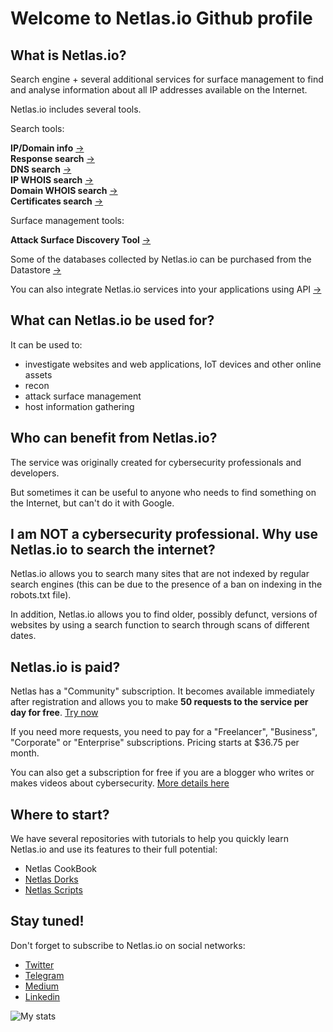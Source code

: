 

# Welcome to Netlas.io Github profile

## What is Netlas.io?


Search engine + several additional services for surface management to find and analyse information about all IP addresses available on the Internet.

Netlas.io includes several tools.


Search tools:

**IP/Domain info** [→](https://app.netlas.io/host/)   
**Response search** [→](https://app.netlas.io/responses/)  
**DNS search** [→](https://app.netlas.io/domains/)   
**IP WHOIS search** [→](https://app.netlas.io/whois/ip/)   
**Domain WHOIS search** [→](https://app.netlas.io/whois/domains/)   
**Certificates search** [→](https://app.netlas.io/certs/)  



Surface management tools:

**Attack Surface Discovery Tool** [→](https://app.netlas.io/asd/)  

  
Some of the databases collected by Netlas.io can be purchased from the Datastore [→](https://app.netlas.io/datastore/)  

You can also integrate Netlas.io services into your applications using API [→](https://netlas.io/api)  


## What can Netlas.io be used for?



It can be used to:

 - investigate websites and web applications, IoT devices and other online assets
 - recon
 - attack surface management
 - host information gathering



## Who can benefit from Netlas.io?


The service was originally created for cybersecurity professionals and developers. 

But sometimes it can be useful to anyone who needs to find something on the Internet, but can't do it with Google.



## I am NOT a cybersecurity professional. Why use Netlas.io to search the internet?

Netlas.io allows you to search many sites that are not indexed by regular search engines (this can be due to the presence of a ban on indexing in the robots.txt file). 


In addition, Netlas.io allows you to find older, possibly defunct, versions of websites by using a search function to search through scans of different dates.




## Netlas.io is paid?

Netlas has a "Community" subscription. It becomes available immediately after registration and allows you to make **50 requests to the service per day for free**. [Try now]([https://app.netlas.io/plans/](https://app.netlas.io/host/))
 

If you need more requests, you need to pay for a "Freelancer", "Business", "Corporate" or "Enterprise" subscriptions. Pricing starts at $36.75 per month.

You can also get a subscription for free if you are a blogger who writes or makes videos about cybersecurity. [More details here](https://app.netlas.io/plans/)


## Where to start?

We have several repositories with tutorials to help you quickly learn Netlas.io and use its features to their full potential:

* Netlas CookBook
* [Netlas Dorks](https://github.com/netlas-io/netlas-dorks)
* [Netlas Scripts](https://github.com/netlas-io/netlas-scripts)
  


## Stay tuned!

Don't forget to subscribe to Netlas.io on social networks:

* [Twitter](https://twitter.com/Netlas_io)
* [Telegram](https://t.me/netlas)
* [Medium](https://netlas.medium.com/)
* [Linkedin](https://www.linkedin.com/company/netlas-io/)


![My stats](https://github-readme-stats.vercel.app/api?username=netlas-io&count_private=true&show_icons=true&theme=dark)

